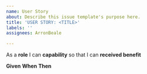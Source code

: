 ```yaml
---
name: User Story
about: Describe this issue template's purpose here.
title: 'USER STORY: <TITLE>'
labels: ''
assignees: ArronBeale

---
```


As a **role** I can **capability** so that I can **received benefit**

**Given**
**When**
**Then**
